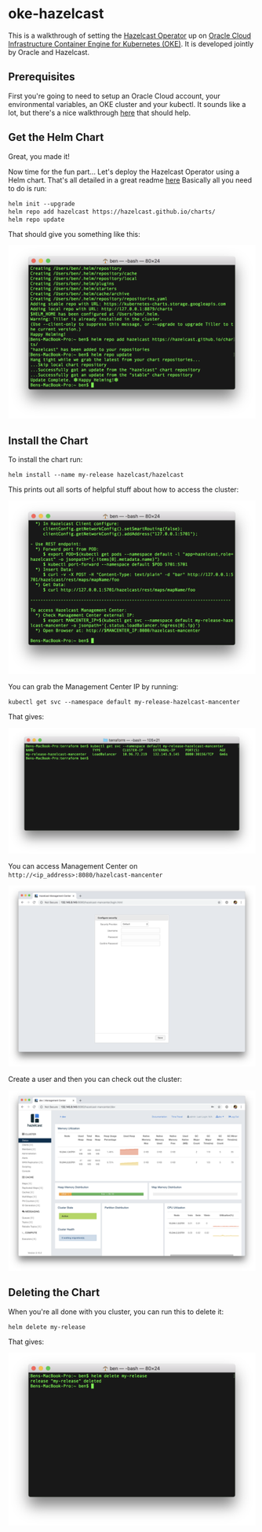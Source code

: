 # oke-hazelcast
This is a walkthrough of setting the [Hazelcast Operator](https://github.com/hazelcast/charts) up on [Oracle Cloud Infrastructure Container Engine for Kubernetes (OKE)](https://cloud.oracle.com/containers/kubernetes-engine). It is developed jointly by Oracle and Hazelcast.

## Prerequisites
First you're going to need to setup an Oracle Cloud account, your environmental variables, an OKE cluster and your kubectl.  It sounds like a lot, but there's a nice walkthrough [here](https://github.com/oracle/oke-quickstart-prerequisites) that should help.

## Get the Helm Chart
Great, you made it!

Now time for the fun part...  Let's deploy the Hazelcast Operator using a Helm chart.  That's all detailed in a great readme [here](https://github.com/hazelcast/charts) Basically all you need to do is run:

    helm init --upgrade
    helm repo add hazelcast https://hazelcast.github.io/charts/
    helm repo update

That should give you something like this:

![](./images/01%20-%20helm%20repo.png)

## Install the Chart
To install the chart run:

    helm install --name my-release hazelcast/hazelcast

This prints out all sorts of helpful stuff about how to access the cluster:

![](./images/02%20-%20helm%20install.png)

You can grab the Management Center IP by running:

    kubectl get svc --namespace default my-release-hazelcast-mancenter

That gives:

![](./images/03%20-%20kubectl.png)

You can access Management Center on `http://<ip_address>:8080/hazelcast-mancenter`

![](./images/04%20-%20management%20center.png)

Create a user and then you can check out the cluster:

![](./images/05%20-%20cluster.png)

## Deleting the Chart
When you're all done with you cluster, you can run this to delete it:

    helm delete my-release

That gives:

![](./images/06%20-%20helm%20delete.png)
